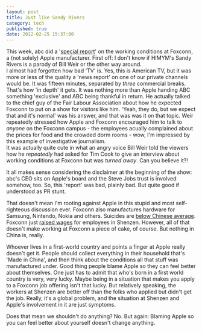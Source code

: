 ```yaml
---
layout: post
title: Just like Sandy Rivers
category: tech
published: true
date: 2012-02-25 15:37:00
---
```

This week, abc did a '[special report](http://www.youtube.com/watch?v=zqL2nS6GljY&feature=youtube_gdata_player)' on the working conditions at Foxconn, a (not solely) Apple manufacturer. First off: I don't know if HIMYM's Sandy Rivers is a parody of Bill Weir or the other way around.  
I almost had forgotten how bad 'TV' is. Yes, this is American TV, but it was more or less of the quality a 'news report' on one of our private channels would be. It was fifteen minutes, separated by *three* commercial breaks. That's how 'in depth' it gets. It was nothing more than Apple handing ABC something 'exclusive' and ABC being thankful in return. He actually talked to the chief guy of the Fair Labour Association about how he expected Foxconn to put on a show for visitors like him. 'Yeah, they do, but we expect that and it's normal' was his answer, and that was was it on that topic.
Weir repeatedly stressed how Apple and Foxconn encouraged him to talk to *anyone* on the Foxconn campus - the employees acually complained about the prices for food and the crowded dorm rooms - wow, I'm impressed by this example of investigative journalism.  
It was actually quite cute in what an angry voice Bill Weir told the viewers how he *repeatedly* had asked for Tim Cook to give an interview about working conditions at Foxconn but was *turned away*. Can you believe it?!  

It all makes sense considering the disclaimer at the beginning of the show: abc's CEO sits on Apple's board and the Steve Jobs trust is involved somehow, too. So, this 'report' was bad, plainly bad. But quite good if understood as PR stunt. 

That doesn't mean I'm rooting against Apple in this stupid and most self-righteous discussion ever. Foxconn also manufactures hardware for Samsung, Nintendo, Nokia and others. Suicides are [below Chinese average](http://en.wikipedia.org/wiki/Foxconn_suicides). Foxconn just [raised wages](http://news.xinhuanet.com/english/china/2012-02/23/c_131426751.htm) for employees in Shenzen. However, all of that doesn't make working at Foxconn a piece of cake, of course. But nothing in China is, really.

Whoever lives in a first-world country and points a finger at Apple really doesn't get it. People should collect everything in their household that's 'Made in China', and then think about the conditions all that stuff was manufactured under. Good thing people blame Apple so they can feel better about themselves. One just has to admit that who's born in a first world country is very, very lucky. Maybe being in a situation that makes you apply to a Foxconn job offering isn't that lucky. But relatively speaking, the workers at Shenzen are better off than the folks who applied but didn't get the job. Really, it's a global problem, and the situation at Shenzen and Apple's involvement in it are just symptoms. 

Does that mean we shouldn't do anything? No. But again: Blaming Apple so you can feel better about yourself doesn't change anything. 
